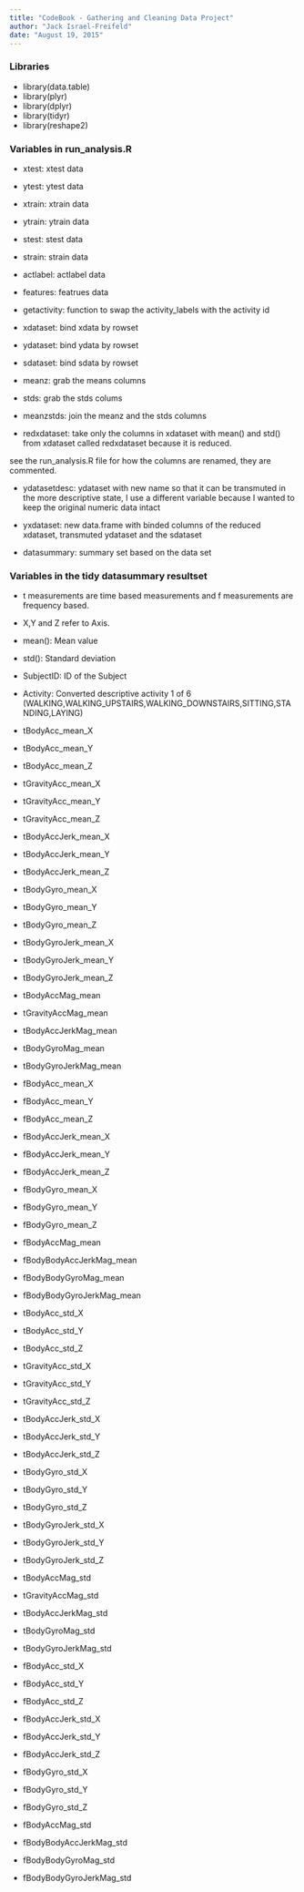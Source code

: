```yaml
---
title: "CodeBook - Gathering and Cleaning Data Project"
author: "Jack Israel-Freifeld"
date: "August 19, 2015"
---
```


### Libraries
* library(data.table)
* library(plyr)
* library(dplyr)
* library(tidyr)
* library(reshape2)

### Variables in run_analysis.R  

* xtest: xtest data
* ytest: ytest data
* xtrain: xtrain data
* ytrain: ytrain data
* stest: stest data
* strain: strain data
* actlabel: actlabel data 
* features: featrues data

* getactivity: function to swap the activity_labels with the activity id

* xdataset: bind xdata by rowset
* ydataset: bind ydata by rowset
* sdataset: bind sdata by rowset

* meanz: grab the means columns
* stds: grab the stds colums
* meanzstds: join the meanz and the stds columns


* redxdataset: take only the columns in xdataset with mean() and std() from xdataset
called redxdataset because it is reduced.


see the run_analysis.R file for how the columns are renamed, they are commented.


* ydatasetdesc: ydataset with new name so that it can be transmuted in the more descriptive state, I use a different variable because I wanted to keep the original numeric data intact

* yxdataset: new data.frame with binded columns of the reduced xdataset, transmuted ydataset and the sdataset

* datasummary: summary set based on the data set

### Variables in the tidy datasummary resultset

* t measurements are time based measurements and f measurements are frequency based.
* X,Y and Z refer to Axis.

* mean(): Mean value
* std(): Standard deviation


* SubjectID: ID of the Subject
* Activity: Converted descriptive activity 1 of 6 (WALKING,WALKING_UPSTAIRS,WALKING_DOWNSTAIRS,SITTING,STANDING,LAYING)
* tBodyAcc_mean_X
* tBodyAcc_mean_Y
* tBodyAcc_mean_Z
* tGravityAcc_mean_X
* tGravityAcc_mean_Y
* tGravityAcc_mean_Z
* tBodyAccJerk_mean_X
* tBodyAccJerk_mean_Y
* tBodyAccJerk_mean_Z
* tBodyGyro_mean_X
* tBodyGyro_mean_Y
* tBodyGyro_mean_Z
* tBodyGyroJerk_mean_X
* tBodyGyroJerk_mean_Y
* tBodyGyroJerk_mean_Z
* tBodyAccMag_mean
* tGravityAccMag_mean
* tBodyAccJerkMag_mean
* tBodyGyroMag_mean
* tBodyGyroJerkMag_mean
* fBodyAcc_mean_X
* fBodyAcc_mean_Y
* fBodyAcc_mean_Z
* fBodyAccJerk_mean_X
* fBodyAccJerk_mean_Y
* fBodyAccJerk_mean_Z
* fBodyGyro_mean_X
* fBodyGyro_mean_Y
* fBodyGyro_mean_Z
* fBodyAccMag_mean
* fBodyBodyAccJerkMag_mean
* fBodyBodyGyroMag_mean
* fBodyBodyGyroJerkMag_mean
* tBodyAcc_std_X
* tBodyAcc_std_Y
* tBodyAcc_std_Z
* tGravityAcc_std_X
* tGravityAcc_std_Y
* tGravityAcc_std_Z
* tBodyAccJerk_std_X
* tBodyAccJerk_std_Y
* tBodyAccJerk_std_Z
* tBodyGyro_std_X
* tBodyGyro_std_Y
* tBodyGyro_std_Z
* tBodyGyroJerk_std_X
* tBodyGyroJerk_std_Y
* tBodyGyroJerk_std_Z
* tBodyAccMag_std
* tGravityAccMag_std
* tBodyAccJerkMag_std
* tBodyGyroMag_std
* tBodyGyroJerkMag_std
* fBodyAcc_std_X
* fBodyAcc_std_Y
* fBodyAcc_std_Z
* fBodyAccJerk_std_X
* fBodyAccJerk_std_Y
* fBodyAccJerk_std_Z
* fBodyGyro_std_X
* fBodyGyro_std_Y
* fBodyGyro_std_Z
* fBodyAccMag_std
* fBodyBodyAccJerkMag_std
* fBodyBodyGyroMag_std
* fBodyBodyGyroJerkMag_std


